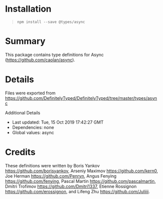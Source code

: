 # Installation
> `npm install --save @types/async`

# Summary
This package contains type definitions for Async (https://github.com/caolan/async).

# Details
Files were exported from https://github.com/DefinitelyTyped/DefinitelyTyped/tree/master/types/async

Additional Details
 * Last updated: Tue, 15 Oct 2019 17:42:27 GMT
 * Dependencies: none
 * Global values: async

# Credits
These definitions were written by Boris Yankov <https://github.com/borisyankov>, Arseniy Maximov <https://github.com/kern0>, Joe Herman <https://github.com/Penryn>, Angus Fenying <https://github.com/fenying>, Pascal Martin <https://github.com/pascalmartin>, Dmitri Trofimov <https://github.com/Dmitri1337>, Etienne Rossignon <https://github.com/erossignon>, and Lifeng Zhu <https://github.com/Juliiii>.
